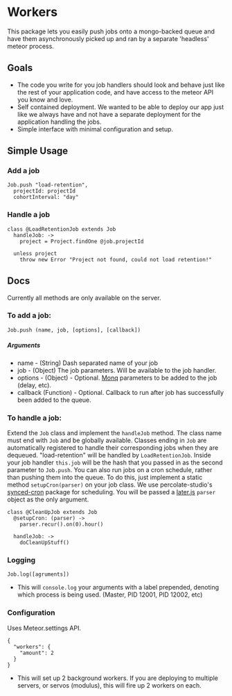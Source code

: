 Workers
==============================================================================
This package lets you easily push jobs onto a mongo-backed queue and have them asynchronously picked up and ran by a separate 'headless' meteor process.

## Goals
- The code you write for you job handlers should look and behave just like the rest of your application code, and have access to the meteor API you know and love.
- Self contained deployment.  We wanted to be able to deploy our app just like we always have and not have a separate deployment for the application handling the jobs.
- Simple interface with minimal configuration and setup.

## Simple Usage
### Add a job
````
Job.push "load-retention",
  projectId: projectId
  cohortInterval: "day"
````

### Handle a job
````
class @LoadRetentionJob extends Job
  handleJob: ->
    project = Project.findOne @job.projectId

  unless project
    throw new Error "Project not found, could not load retention!"
````

## Docs
Currently all methods are only available on the server.

### To add a job:
`Job.push (name, job, [options], [callback])`
##### Arguments
- name - (String) Dash separated name of your job
- job - (Object) The job parameters.  Will be available to the job handler.
- options - (Object) - Optional. [Monq](https://www.npmjs.org/package/monq) parameters to be added to the job (delay, etc).
- callback (Function) - Optional. Callback to run after job has successfully been added to the queue.

### To handle a job:
Extend the `Job` class and implement the `handleJob` method.  The class name must end with `Job` and be globally available.  Classes ending in `Job` are automatically registered to handle their corresponding jobs when they are dequeued.  "load-retention" will be handled by `LoadRetentionJob`.  Inside your job handler `this.job` will be the hash that you passed in as the second parameter to `Job.push`.  You can also run jobs on a cron schedule, rather than pushing them into the queue.  To do this, just implement a static method `setupCron(parser)` on your job class.  We use percolate-studio's [synced-cron](https://atmospherejs.com/percolatestudio/synced-cron) package for scheduling.  You will be passed a [later.js](http://bunkat.github.io/later) `parser` object as the only argument.
````
class @CleanUpJob extends Job
  @setupCron: (parser) ->
    parser.recur().on(0).hour()

  handleJob: ->
    doCleanUpStuff()
````

### Logging
`Job.log([agruments])`
- This will `console.log` your arguments with a label prepended, denoting which process is being used.  (Master, PID 12001, PID 12002, etc)

### Configuration
Uses Meteor.settings API.
````
{
  "workers": {
    "amount": 2
  }
}
````
- This will set up 2 background workers.  If you are deploying to multiple servers, or servos (modulus), this will fire up 2 workers on each.
